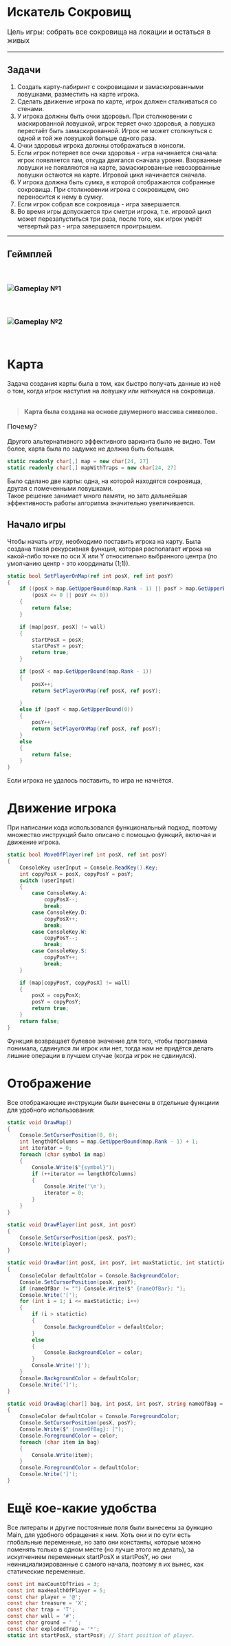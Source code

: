 # Искатель Сокровищ
<p style="font-size:16px">Цель игры: собрать все сокровища на локации и остаться в живых</p>

---

## Задачи
1. Создать карту-лабиринт с сокровищами и замаскированными ловушками, разместить на карте игрока.
2. Сделать движение игрока по карте, игрок должен сталкиваться со стенами.
3. У игрока должны быть очки здоровья. При столкновении с маскированной ловушкой, игрок теряет очко здоровья, а ловушка перестаёт быть замаскированной. Игрок не может столкнуться с одной и той же ловушкой больше одного раза.
4. Очки здоровья игрока должны отображаться в консоли.
5. Если игрок потеряет все очки здоровья - игра начинается сначала: игрок появляется там, откуда двигался сначала уровня. Взорванные ловушки не появляются на карте, замаскированные невозорванные ловушки остаются на карте. Игровой цикл начинается сначала.
6. У игрока должна быть сумка, в которой отображаются собранные сокровища. При столкновении игрока с сокровищем, оно переносится к нему в сумку.
7. Если игрок собрал все сокровища - игра завершается.
8. Во время игры допускается три сметри игрока, т.е. игровой цикл может перезапуститься три раза, после того, как игрок умрёт четвертый раз - игра завершается проигрышем.
---

## Геймплей
<br/>

### ![Gameplay №1](https://user-images.githubusercontent.com/46190973/220566150-aff9610a-fe16-4b0c-a0d8-8417b923c10d.gif)
<br/>

### ![Gameplay №2](https://user-images.githubusercontent.com/46190973/220566278-994747d3-16d9-4445-8057-a64db94a8c45.gif)
<br/>

# Карта
Задача создания карты была в том, как быстро получать данные из неё о том, когда игрок наступил на ловушку или наткнулся на сокровища.<br/><br/>

>**Карта была создана на основе двумерного массива символов.**

<p style="font-size:16px">Почему?</p>
Другого альтернативного эффективного варианта было не видно. Тем более, карта была по задумке не должна быть большая.

```cs
static readonly char[,] map = new char[24, 27]
static readonly char[,] mapWithTraps = new char[24, 27]
```

Было сделано две карты: одна, на которой находятся сокровища, другая с помеченными ловушками.<br/>
Такое решение занимает много памяти, но зато дальнейшая эффективность работы алгоритма значительно увеличивается.

## Начало игры
Чтобы начать игру, необходимо поставить игрока на карту. Была создана такая рекурсивная функция, которая располагает игрока на какой-либо точке по оси X или Y относительно выбранного центра (по умолчанию центр - это координаты (1;1)).

```cs
static bool SetPlayerOnMap(ref int posX, ref int posY)
{
    if ((posX > map.GetUpperBound(map.Rank - 1) || posY > map.GetUpperBound(0)) ||
        (posX <= 0 || posY <= 0))
    {
        return false;
    }

    if (map[posY, posX] != wall)
    {
        startPosX = posX;
        startPosY = posY;
        return true;
    }

    if (posX < map.GetUpperBound(map.Rank - 1))
    {
        posX++;
        return SetPlayerOnMap(ref posX, ref posY);

    }
    else if (posY < map.GetUpperBound(0))
    {
        posY++;
        return SetPlayerOnMap(ref posX, ref posY);
    } 
    else
    {
        return false;
    }
}
```
Если игрока не удалось поставить, то игра не начнётся.

# Движение игрока
При написании кода использовался функциональный подход, поэтому множество инструкций было описано с помощью функций, включая и движение игрока.
```cs
static bool MoveOfPlayer(ref int posX, ref int posY)
{
    ConsoleKey userInput = Console.ReadKey().Key;
    int copyPosX = posX, copyPosY = posY;
    switch (userInput)
    {
        case ConsoleKey.A:
            copyPosX--;
            break;
        case ConsoleKey.D:
            copyPosX++;
            break;
        case ConsoleKey.W:
            copyPosY--;
            break;
        case ConsoleKey.S:
            copyPosY++;
            break;
    }

    if (map[copyPosY, copyPosX] != wall)
    {
        posX = copyPosX;
        posY = copyPosY;
        return true;
    }
    return false;
}
```
Функция возвращает булевое значение для того, чтобы программа понимала, сдвинулся ли игрок или нет, тогда нам не придётся делать лишние операции в лучшем случае (когда игрок не сдвинулся).<br/>
# Отображение
Все отображающие инструкции были вынесены в отдельные функциии для удобного использования:
```cs
static void DrawMap()
{
    Console.SetCursorPosition(0, 0);
    int lengthOfColumns = map.GetUpperBound(map.Rank - 1) + 1;
    int iterator = 0;
    foreach (char symbol in map)
    {
        Console.Write($"{symbol}");
        if (++iterator == lengthOfColumns)
        {
            Console.Write('\n');
            iterator = 0;
        }
    }
}

static void DrawPlayer(int posX, int posY)
{
    Console.SetCursorPosition(posX, posY);
    Console.Write(player);
}

static void DrawBar(int posX, int posY, int maxStatictic, int statictic, string nameOfBar = "", ConsoleColor color = ConsoleColor.Red)
{
    ConsoleColor defaultColor = Console.BackgroundColor;
    Console.SetCursorPosition(posX, posY);
    if (nameOfBar != "") Console.Write($" {nameOfBar}: ");
    Console.Write('[');
    for (int i = 1; i <= maxStatictic; i++)
    {
        if (i > statictic)
        {
            Console.BackgroundColor = defaultColor;
        }
        else
        {
            Console.BackgroundColor = color;
        }
        Console.Write('|');
    }
    Console.BackgroundColor = defaultColor;
    Console.Write(']');
}

static void DrawBag(char[] bag, int posX, int posY, string nameOfBag = "Your bag", ConsoleColor color = ConsoleColor.Magenta)
{
    ConsoleColor defaultColor = Console.ForegroundColor;
    Console.SetCursorPosition(posX, posY);
    Console.Write($" {nameOfBag}: [");
    Console.ForegroundColor = color;
    foreach (char item in bag)
    {
        Console.Write(item);
    }
    Console.ForegroundColor = defaultColor;
    Console.Write(']');
}
```

# Ещё кое-какие удобства
Все литералы и другие постоянные поля были вынесены за функцию Main, для удобного обращения к ним. Хоть они и по сути есть глобальные переменные, но зато они константы, которые можно поменять только в одном месте (но лучше этого не делать), за искулчением переменных startPosX и startPosY, но они неинициализированные с самого начала, поэтому я их вынес, как статические переменные.

```cs
const int maxCountOfTries = 3;
const int maxHealthOfPlayer = 5;
const char player = '@';
const char treasure = 'X';
const char trap = 'T';
const char wall = '#';
const char ground = ' ';
const char explodedTrap = '*';
static int startPosX, startPosY; // Start position of player.
```
